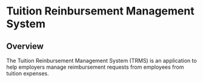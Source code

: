 # Tuition Reinbursement Management System
## Overview
The Tuition Reinbursement Management System (TRMS) is an application to help employers manage reimbursement requests from employees from tuition expenses.
